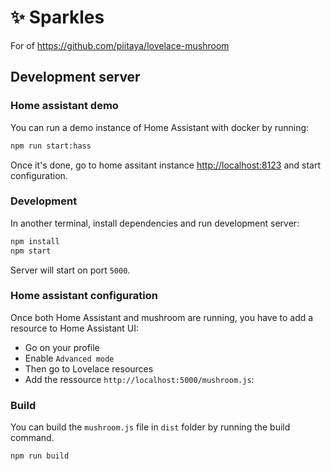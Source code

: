 # ✨ Sparkles

For of https://github.com/piitaya/lovelace-mushroom

## Development server

### Home assistant demo

You can run a demo instance of Home Assistant with docker by running:

```sh
npm run start:hass
```

Once it's done, go to home assitant instance [http://localhost:8123](http://localhost:8123) and start configuration.

### Development

In another terminal, install dependencies and run development server:

```sh
npm install
npm start
```

Server will start on port `5000`.

### Home assistant configuration

Once both Home Assistant and mushroom are running, you have to add a resource to Home Assistant UI:

- Go on your profile
- Enable `Advanced mode`
- Then go to Lovelace resources
- Add the ressource `http://localhost:5000/mushroom.js`:

### Build

You can build the `mushroom.js` file in `dist` folder by running the build command.

```sh
npm run build
```
